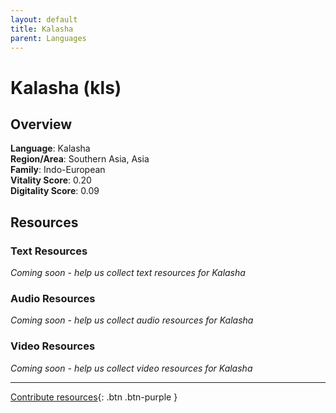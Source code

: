 ```yaml
---
layout: default
title: Kalasha
parent: Languages
---
```


# Kalasha (kls)

## Overview

**Language**: Kalasha  
**Region/Area**: Southern Asia, Asia  
**Family**: Indo-European  
**Vitality Score**: 0.20  
**Digitality Score**: 0.09  

## Resources

### Text Resources
*Coming soon - help us collect text resources for Kalasha*

### Audio Resources
*Coming soon - help us collect audio resources for Kalasha*

### Video Resources
*Coming soon - help us collect video resources for Kalasha*

---

[Contribute resources](https://fairtrain.github.io/){: .btn .btn-purple }
